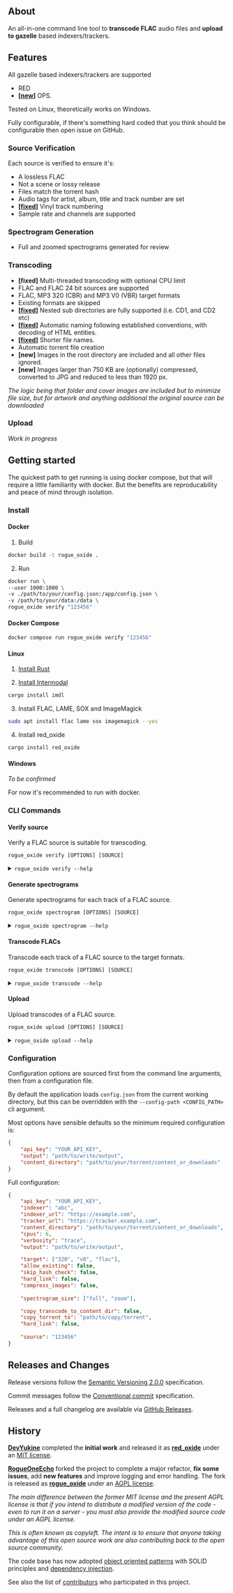 ## About

An all-in-one command line tool to **transcode FLAC** audio files and **upload to gazelle** based indexers/trackers. 

## Features

All gazelle based indexers/trackers are supported
- RED
- **[[new](https://github.com/DevYukine/red_oxide/issues/7)]** OPS.

Tested on Linux, theoretically works on Windows.

Fully configurable, if there's something hard coded that you think should be configurable then open issue on GitHub.

### Source Verification

Each source is verified to ensure it's:
- A lossless FLAC
- Not a scene or lossy release
- Files match the torrent hash
- Audio tags for artist, album, title and track number are set
- **[[fixed](https://github.com/DevYukine/red_oxide/issues/18)]** Vinyl track numbering
- Sample rate and channels are supported

### Spectrogram Generation

- Full and zoomed spectrograms generated for review

### Transcoding

- **[fixed]** Multi-threaded transcoding with optional CPU limit
- FLAC and FLAC 24 bit sources are supported
- FLAC, MP3 320 (CBR) and MP3 V0 (VBR) target formats
- Existing formats are skipped
- **[[fixed](https://github.com/DevYukine/red_oxide/issues/21)]** Nested sub directories are fully supported (i.e. CD1, and CD2 etc)
- **[[fixed](https://github.com/DevYukine/red_oxide/issues/22)]** Automatic naming following established conventions, with decoding of HTML entities.
- **[[fixed](https://github.com/DevYukine/red_oxide/issues/24)]** Shorter file names.
- Automatic torrent file creation
- **[new]** Images in the root directory are included and all other files ignored.
- **[new]** Images larger than 750 KB are (optionally) compressed, converted to JPG and reduced to less than 1920 px. 

*The logic being that folder and cover images are included but to minimize file size, but for artwork and anything additional the original source can be downloaded*

### Upload

*Work in progress*

## Getting started

The quickest path to get running is using docker compose, but that will require a little familiarity with docker. But the benefits are reproducability and peace of mind through isolation. 

### Install

#### Docker

1. Build

```bash
docker build -t rogue_oxide .
```

2. Run

```bash
docker run \
--user 1000:1000 \
-v ./path/to/your/config.json:/app/config.json \
-v /path/to/your/data:/data \
rogue_oxide verify "123456"
```

#### Docker Compose

```bash
docker compose run rogue_oxide verify "123456"
```

#### Linux

1. [Install Rust](https://www.rust-lang.org/tools/install)

2. [Install Intermodal](https://github.com/casey/intermodal#installation)

```bash
cargo install imdl
```

3. Install FLAC, LAME, SOX and ImageMagick

```bash
sudo apt install flac lame sox imagemagick --yes
```

4. Install red_oxide
```bash
cargo install red_oxide
```

#### Windows

*To be confirmed*

For now it's recommended to run with docker.

### CLI Commands

#### Verify source

Verify a FLAC source is suitable for transcoding.

```
rogue_oxide verify [OPTIONS] [SOURCE]
```

<details>
<summary><code>rogue_oxide verify --help</code></summary>

```
Usage: rogue_oxide verify [OPTIONS] [SOURCE]

Arguments:
  [SOURCE]
          Source as: torrent id, path to torrent file, or indexer url.
          
          Examples: 4871992, path/to/something.torrent, https://example.com/torrents.php?id=2259978&torrentid=4871992#torrent4871992, or https://example.com/torrents.php?torrentid=4871992

Options:
      --api-key <API_KEY>
          API key

      --indexer <INDEXER>
          ID of the tracker as it appears in the source field of a torrent. Examples: red, pth, ops; Default: red

      --indexer-url <INDEXER_URL>
          URL of the indexer. Examples: https://redacted.ch, https://orpheus.network; Default: Dependent on indexer

      --tracker-url <TRACKER_URL>
          URL of the tracker. Examples: https://flacsfor.me, https://home.opsfet.ch; Default: Dependent on indexer

      --content-directory <CONTENT_DIRECTORY>
          Directory containing torrent content. Typically this is set as the download directory in your torrent client

      --cpus <CPUS>
          Number of cpus to use for processing. Default: Total number of CPUs

      --verbosity <VERBOSITY>
          Level of logs to display. Default: info
          
          [possible values: silent, error, warn, info, debug, trace]

      --config-path <CONFIG_PATH>
          Path to the configuration file. Default: config.json (in current working directory)

      --output <OUTPUT>
          Directory where transcodes and spectrograms will be written

      --target <TARGET>
          Target formats. Default: flac, 320, and v0
          
          [possible values: flac, 320, v0]

      --allow-existing
          Allow transcoding to existing formats

      --skip-hash-check
          Should the torrent hash check of existing files be skipped?

      --hard-link
          Use hard links when copying files

      --compress-images
          Should images greater than 750 KB be compressed?

  -h, --help
          Print help (see a summary with '-h')
```
</details>

#### Generate spectrograms

Generate spectrograms for each track of a FLAC source.

```
rogue_oxide spectrogram [OPTIONS] [SOURCE]
```

<details>
<summary><code>rogue_oxide spectrogram --help</code></summary>

```
Usage: rogue_oxide spectrogram [OPTIONS] [SOURCE]

Arguments:
  [SOURCE]
          Source as: torrent id, path to torrent file, or indexer url.
          
          Examples: 4871992, path/to/something.torrent, https://example.com/torrents.php?id=2259978&torrentid=4871992#torrent4871992, or https://example.com/torrents.php?torrentid=4871992

Options:
      --api-key <API_KEY>
          API key

      --indexer <INDEXER>
          ID of the tracker as it appears in the source field of a torrent. Examples: red, pth, ops; Default: red

      --indexer-url <INDEXER_URL>
          URL of the indexer. Examples: https://redacted.ch, https://orpheus.network; Default: Dependent on indexer

      --tracker-url <TRACKER_URL>
          URL of the tracker. Examples: https://flacsfor.me, https://home.opsfet.ch; Default: Dependent on indexer

      --content-directory <CONTENT_DIRECTORY>
          Directory containing torrent content. Typically this is set as the download directory in your torrent client

      --cpus <CPUS>
          Number of cpus to use for processing. Default: Total number of CPUs

      --verbosity <VERBOSITY>
          Level of logs to display. Default: info
          
          [possible values: silent, error, warn, info, debug, trace]

      --config-path <CONFIG_PATH>
          Path to the configuration file. Default: config.json (in current working directory)

      --output <OUTPUT>
          Directory where transcodes and spectrograms will be written

      --spectrogram-size <SPECTROGRAM_SIZE>
          Output directory to write spectrogram images to
          
          [possible values: full, zoom]

  -h, --help
          Print help (see a summary with '-h')
```

</details>

#### Transcode FLACs

Transcode each track of a FLAC source to the target formats.

```
rogue_oxide transcode [OPTIONS] [SOURCE]
```

<details>
<summary><code>rogue_oxide transcode --help</code></summary>

```
Usage: rogue_oxide transcode [OPTIONS] [SOURCE]

Arguments:
  [SOURCE]
          Source as: torrent id, path to torrent file, or indexer url.
          
          Examples: 4871992, path/to/something.torrent, https://example.com/torrents.php?id=2259978&torrentid=4871992#torrent4871992, or https://example.com/torrents.php?torrentid=4871992

Options:
      --api-key <API_KEY>
          API key

      --indexer <INDEXER>
          ID of the tracker as it appears in the source field of a torrent. Examples: red, pth, ops; Default: red

      --indexer-url <INDEXER_URL>
          URL of the indexer. Examples: https://redacted.ch, https://orpheus.network; Default: Dependent on indexer

      --tracker-url <TRACKER_URL>
          URL of the tracker. Examples: https://flacsfor.me, https://home.opsfet.ch; Default: Dependent on indexer

      --content-directory <CONTENT_DIRECTORY>
          Directory containing torrent content. Typically this is set as the download directory in your torrent client

      --cpus <CPUS>
          Number of cpus to use for processing. Default: Total number of CPUs

      --verbosity <VERBOSITY>
          Level of logs to display. Default: info
          
          [possible values: silent, error, warn, info, debug, trace]

      --config-path <CONFIG_PATH>
          Path to the configuration file. Default: config.json (in current working directory)

      --output <OUTPUT>
          Directory where transcodes and spectrograms will be written

      --target <TARGET>
          Target formats. Default: flac, 320, and v0
          
          [possible values: flac, 320, v0]

      --allow-existing
          Allow transcoding to existing formats

      --skip-hash-check
          Should the torrent hash check of existing files be skipped?

      --hard-link
          Use hard links when copying files

      --compress-images
          Should images greater than 750 KB be compressed?

  -h, --help
          Print help (see a summary with '-h')
```
</details>


#### Upload

Upload transcodes of a FLAC source.

```
rogue_oxide upload [OPTIONS] [SOURCE]
```

<details>
<summary><code>rogue_oxide upload --help</code></summary>

```
Usage: rogue_oxide upload [OPTIONS] [SOURCE]

Arguments:
  [SOURCE]
          Source as: torrent id, path to torrent file, or indexer url.
          
          Examples: 4871992, path/to/something.torrent, https://example.com/torrents.php?id=2259978&torrentid=4871992#torrent4871992, or https://example.com/torrents.php?torrentid=4871992

Options:
      --api-key <API_KEY>
          API key

      --indexer <INDEXER>
          ID of the tracker as it appears in the source field of a torrent. Examples: red, pth, ops; Default: red

      --indexer-url <INDEXER_URL>
          URL of the indexer. Examples: https://redacted.ch, https://orpheus.network; Default: Dependent on indexer

      --tracker-url <TRACKER_URL>
          URL of the tracker. Examples: https://flacsfor.me, https://home.opsfet.ch; Default: Dependent on indexer

      --content-directory <CONTENT_DIRECTORY>
          Directory containing torrent content. Typically this is set as the download directory in your torrent client

      --verbosity <VERBOSITY>
          Level of logs to display. Default: info
          
          [possible values: silent, error, warn, info, debug, trace]

      --config-path <CONFIG_PATH>
          Path to the configuration file. Default: config.json (in current working directory)

      --output <OUTPUT>
          Directory where transcodes and spectrograms will be written

      --target <TARGET>
          Target formats. Default: flac, 320, and v0
          
          [possible values: flac, 320, v0]

      --allow-existing
          Allow transcoding to existing formats

      --copy-transcode-to-content-dir
          Should the transcoded files be copied to the content directory.
          
          This should be enabled if you wish to auto-add to your torrent client.

      --copy-torrent-to <COPY_TORRENT_TO>
          Copy the torrent file to the provided directory.
          
          This should be set if you wish to auto-add to your torrent client.

      --hard-link
          Use hard links when copying files

  -h, --help
          Print help (see a summary with '-h')
```
</details>

### Configuration

Configuration options are sourced first from the command line arguments, then from a configuration file.

By default the application loads `config.json` from the current working directory, but this can be overridden with the `--config-path <CONFIG_PATH>` cli argument.

Most options have sensible defaults so the minimum required configuration is:

```json
{
    "api_key": "YOUR_API_KEY",
    "output": "path/to/write/output",
    "content_directory": "path/to/your/torrent/content_or_downloads"
}
```

Full configuration:

```json
{
    "api_key": "YOUR_API_KEY",
    "indexer": "abc",
    "indexer_url": "https://example.com",
    "tracker_url": "https://tracker.example.com",
    "content_directory": "path/to/your/torrent/content_or_downloads",
    "cpus": 6,
    "verbosity": "trace",
    "output": "path/to/write/output",

    "target": ["320", "v0", "flac"],
    "allow_existing": false,
    "skip_hash_check": false,
    "hard_link": false,
    "compress_images": false,
    
    "spectrogram_size": ["full", "zoom"],

    "copy_transcode_to_content_dir": false,
    "copy_torrent_to": "path/to/copy/torrent",
    "hard_link": false,
    
    "source": "123456"
}


```

## Releases and Changes

Release versions follow the [Semantic Versioning 2.0.0](https://semver.org/spec/v2.0.0.html) specification.

Commit messages follow the [Conventional commit](https://www.conventionalcommits.org/en/v1.0.0/) specification.

Releases and a full changelog are available via [GitHub Releases](https://github.com/RogueOneEcho/rogue_oxide/releases).

## History

[**DevYukine**](https://github.com/DevYukine) completed the **initial work** and released it as [**red_oxide**](https://github.com/DevYukine/red_oxide) under an [MIT license](LICENSE.HISTORIC.md).

[**RogueOneEcho**](https://github.com/RogueOneEcho) forked the project to complete a major refactor, **fix some issues**, add **new features** and improve logging and error handling. The fork is released as [**rogue_oxide**](https://github.com/RogueOneEcho/rogue_oxide) under an [AGPL license](LICENSE.md).

*The main difference between the former MIT license and the present AGPL license is that if you intend to distribute a modified version of the code - even to run it on a server - you must also provide the modified source code under an AGPL license.*

*This is often known as copyleft. The intent is to ensure that anyone taking advantage of this open source work are also contributing back to the open source community.*

The code base has now adopted [object oriented patterns](https://refactoring.guru/design-patterns/catalog) with SOLID principles and [dependency injection](https://en.wikipedia.org/wiki/Dependency_injection).

See also the list of
[contributors](https://github.com/DevYukine/red_oxide/contributors)
who participated in this project.

